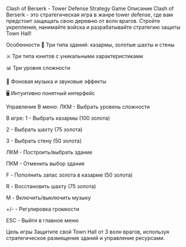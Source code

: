 Clash of Berserk - Tower Defense Strategy Game
Описание
Clash of Berserk - это стратегическая игра в жанре tower defense, где вам предстоит защищать свою деревню от волн врагов. Стройте укрепления, нанимайте войска и разрабатывайте стратегию защиты Town Hall!

Особенности
🏰 Три типа зданий: казармы, золотые шахты и стены

⚔️ Три типа юнитов с уникальными характеристиками

📊 Три уровня сложности

🎵 Фоновая музыка и звуковые эффекты

🖥️ Интуитивно понятный интерфейс

Управление
В меню:
ЛКМ - Выбрать уровень сложности

В игре:
1 - Выбрать казармы (100 золота)

2 - Выбрать шахту (75 золота)

3 - Выбрать стену (50 золота)

ЛКМ - Построить/выбрать здание

ПКМ - Отменить выбор здания

F - Пополнить запас золота в казарме (50 золота)

R - Восстановить шахту (75 золота)

M - Включить/выключить музыку

+/- - Регулировка громкости

ESC - Выйти в главное меню

Цель игры
Защитите свой Town Hall от 3 волн врагов, используя стратегическое размещение зданий и управление ресурсами.
